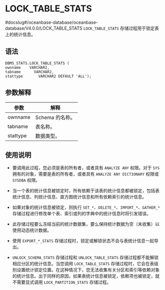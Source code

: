 LOCK_TABLE_STATS 
=====================================
#docslug#/oceanbase-database/oceanbase-database/V4.0.0/LOCK_TABLE_STATS
`LOCK_TABLE_STATS` 存储过程用于锁定表上的统计信息。

语法 
-----------------------

```unknow
DBMS_STATS.LOCK_TABLE_STATS (
ownname    VARCHAR2,
tabname      VARCHAR2,
stattype       VARCHAR2 DEFAULT 'ALL');
```



参数解释 
-------------------------



|    参数    |     解释      |
|----------|-------------|
| ownname  | Schema 的名称。 |
| tabname  | 表名称。        |
| stattype | 数据类型。       |



使用说明 
-------------------------

* 要调用此过程，您必须是表的所有者，或者具有 `ANALYZE ANY` 权限。对于 `SYS` 拥有的对象，需要是表的所有者，或者具有 `ANALYZE ANY DICTIONARY` 权限或 `SYSDBA` 权限。

  

* 当一个表的统计信息被锁定时，所有依赖于该表的统计信息都被锁定，包括表统计信息、列统计信息、直方图统计信息和所有依赖索引的统计信息。

  

* 如果对象的统计信息被锁定，则执行 `SET_*`、`DELETE_*`、`IMPORT_*`、`GATHER_*` 存储过程进行修改单个表、索引或列的字典中的统计信息时将引发错误。

  

* 此存储过程要么冻结当前的统计数据集，要么保持统计数据为空（未收集）以使用动态统计数据。

  

* 使用 `EXPORT_*_STATS` 存储过程时，锁定或解锁状态不会与表统计信息一起导出。

  

* `UNLOCK_SCHEMA_STATS` 存储过程和 `UNLOCK_TABLE_STATS` 存储过程都不能解锁相应分区的统计信息。当您调用 `LOCK_TABLE_STATS` 存储过程时，它会在表级别设置统计锁定位置。在这种情况下，您无法收集有关分区和索引等依赖对象的统计信息。出于同样的原因，如果表统计信息被锁定，依赖项也被锁定，就不需要显式调用 `LOCK_PARTITION_STATS` 存储过程。

  



